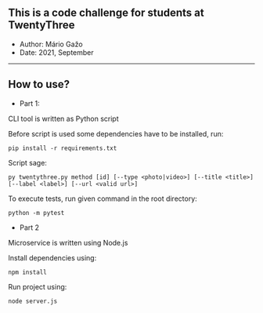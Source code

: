 ## This is a code challenge for students at TwentyThree
- Author: Mário Gažo
- Date: 2021, September
<hr>

## How to use?
- Part 1:

CLI tool is written as Python script

Before script is used some dependencies have to be installed, run:
```
pip install -r requirements.txt
```

Script sage: <br>
```
py twentythree.py method [id] [--type <photo|video>] [--title <title>] [--label <label>] [--url <valid url>]
```

To execute tests, run given command in the root directory:
```
python -m pytest
```

- Part 2

Microservice is written using Node.js

Install dependencies using:
```
npm install
```

Run project using:
```
node server.js
```
